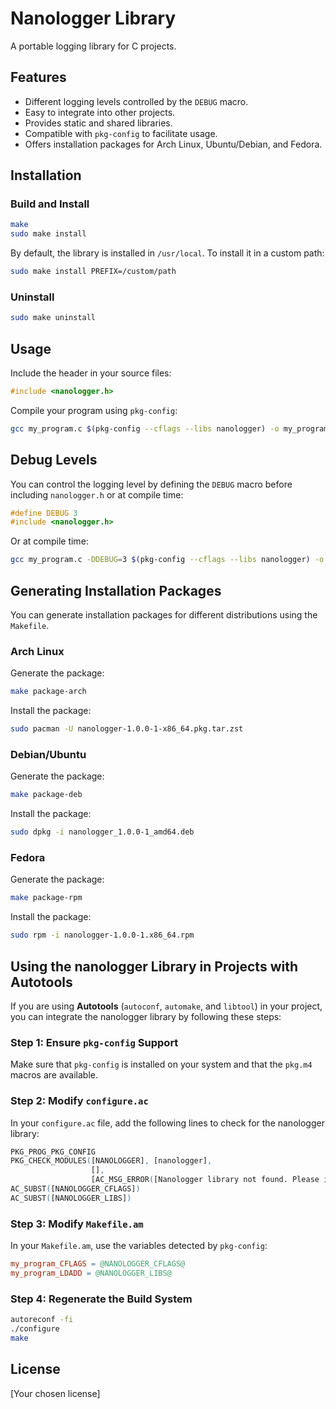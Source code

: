 # Nanologger Library

A portable logging library for C projects.

## Features

- Different logging levels controlled by the `DEBUG` macro.
- Easy to integrate into other projects.
- Provides static and shared libraries.
- Compatible with `pkg-config` to facilitate usage.
- Offers installation packages for Arch Linux, Ubuntu/Debian, and Fedora.

## Installation

### Build and Install

```bash
make
sudo make install
```

By default, the library is installed in `/usr/local`. To install it in a custom path:

```bash
sudo make install PREFIX=/custom/path
```

### Uninstall

```bash
sudo make uninstall
```

## Usage

Include the header in your source files:

```c
#include <nanologger.h>
```

Compile your program using `pkg-config`:

```bash
gcc my_program.c $(pkg-config --cflags --libs nanologger) -o my_program
```

## Debug Levels

You can control the logging level by defining the `DEBUG` macro before including `nanologger.h` or at compile time:

```c
#define DEBUG 3
#include <nanologger.h>
```

Or at compile time:

```bash
gcc my_program.c -DDEBUG=3 $(pkg-config --cflags --libs nanologger) -o my_program
```

## Generating Installation Packages

You can generate installation packages for different distributions using the `Makefile`.

### Arch Linux

Generate the package:

```bash
make package-arch
```

Install the package:

```bash
sudo pacman -U nanologger-1.0.0-1-x86_64.pkg.tar.zst
```

### Debian/Ubuntu

Generate the package:

```bash
make package-deb
```

Install the package:

```bash
sudo dpkg -i nanologger_1.0.0-1_amd64.deb
```

### Fedora

Generate the package:

```bash
make package-rpm
```

Install the package:

```bash
sudo rpm -i nanologger-1.0.0-1.x86_64.rpm
```

## Using the nanologger Library in Projects with Autotools

If you are using **Autotools** (`autoconf`, `automake`, and `libtool`) in your project, you can integrate the nanologger library by following these steps:

### Step 1: Ensure `pkg-config` Support

Make sure that `pkg-config` is installed on your system and that the `pkg.m4` macros are available.

### Step 2: Modify `configure.ac`

In your `configure.ac` file, add the following lines to check for the nanologger library:

```m4
PKG_PROG_PKG_CONFIG
PKG_CHECK_MODULES([NANOLOGGER], [nanologger],
                  [],
                  [AC_MSG_ERROR([Nanologger library not found. Please install the nanologger library.])])
AC_SUBST([NANOLOGGER_CFLAGS])
AC_SUBST([NANOLOGGER_LIBS])
```

### Step 3: Modify `Makefile.am`

In your `Makefile.am`, use the variables detected by `pkg-config`:

```makefile
my_program_CFLAGS = @NANOLOGGER_CFLAGS@
my_program_LDADD = @NANOLOGGER_LIBS@
```

### Step 4: Regenerate the Build System

```bash
autoreconf -fi
./configure
make
```

## License

[Your chosen license]

